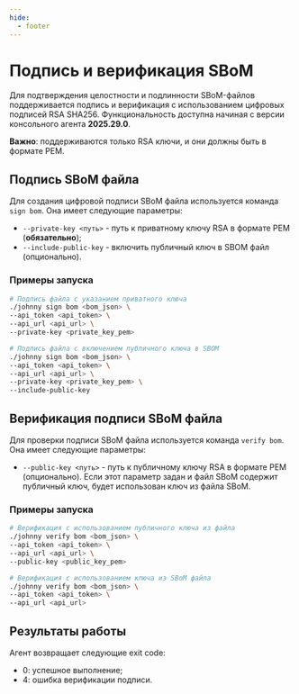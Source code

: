 ```yaml
---
hide:
  - footer
---
```


# Подпись и верификация SBoM

Для подтверждения целостности и подлинности SBoM-файлов поддерживается подпись и верификация с использованием цифровых подписей RSA SHA256. Функциональность доступна начиная с версии консольного агента **2025.29.0**.

**Важно**: поддерживаются только RSA ключи, и они должны быть в формате PEM.

## Подпись SBoM файла

Для создания цифровой подписи SBoM файла используется команда `sign bom`. Она имеет следующие параметры:

- `--private-key <путь>` - путь к приватному ключу RSA в формате PEM (**обязательно**);
- `--include-public-key` - включить публичный ключ в SBOM файл (опционально).

### Примеры запуска

```bash
# Подпись файла с указанием приватного ключа
./johnny sign bom <bom_json> \
--api_token <api_token> \
--api_url <api_url> \
--private-key <private_key_pem>

# Подпись файла с включением публичного ключа в SBOM
./johnny sign bom <bom_json> \
--api_token <api_token> \
--api_url <api_url> \
--private-key <private_key_pem> \
--include-public-key 
```

## Верификация подписи SBoM файла

Для проверки подписи SBoM файла используется команда `verify bom`. Она имеет следующие параметры:

- `--public-key <путь>` - путь к публичному ключу RSA в формате PEM (опционально). Если этот параметр задан и файл SBoM содержит публичный ключ, будет использован ключ из файла SBoM.  

### Примеры запуска

```bash
# Верификация с использованием публичного ключа из файла
./johnny verify bom <bom_json> \
--api_token <api_token> \
--api_url <api_url> \
--public-key <public_key_pem>

# Верификация с использованием ключа из SBoM файла
./johnny verify bom <bom_json> \
--api_token <api_token> \
--api_url <api_url>
```

## Результаты работы

Агент возвращает следующие exit code:

- 0: успешное выполнение;
- 4: ошибка верификации подписи.